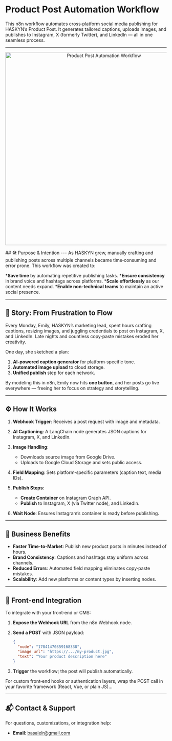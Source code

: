 # Product Post Automation Workflow

This n8n workflow automates cross‑platform social media publishing for HASKYN’s Product Post. It generates tailored captions, uploads images, and publishes to Instagram, X (formerly Twitter), and LinkedIn — all in one seamless process.

---
<p align="center">
  <img src="https://primary-production-2548.up.railway.app/wp-content/uploads/2025/07/n8n-blog.png" alt="Product Post Automation Workflow" width="600"/>
</p>
## 🛠️ Purpose & Intention
---
As HASKYN grew, manually crafting and publishing posts across multiple channels became time‑consuming and error prone. This workflow was created to:

***Save time** by automating repetitive publishing tasks.
***Ensure consistency** in brand voice and hashtags across platforms.
***Scale effortlessly** as our content needs expand.
***Enable non‑technical teams** to maintain an active social presence.

---

## 📖 Story: From Frustration to Flow

Every Monday, Emily, HASKYN’s marketing lead, spent hours crafting captions, resizing images, and juggling credentials to post on Instagram, X, and LinkedIn. Late nights and countless copy‑paste mistakes eroded her creativity.

One day, she sketched a plan:

1. **AI‑powered caption generator** for platform‑specific tone.
2. **Automated image upload** to cloud storage.
3. **Unified publish** step for each network.

By modeling this in n8n, Emily now hits **one button**, and her posts go live everywhere — freeing her to focus on strategy and storytelling.

---

## ⚙️ How It Works

1. **Webhook Trigger**: Receives a post request with image and metadata.
2. **AI Captioning**: A LangChain node generates JSON captions for Instagram, X, and LinkedIn.
3. **Image Handling**:

   * Downloads source image from Google Drive.
   * Uploads to Google Cloud Storage and sets public access.
4. **Field Mapping**: Sets platform‑specific parameters (caption text, media IDs).
5. **Publish Steps**:

   * **Create Container** on Instagram Graph API.
   * **Publish** to Instagram, X (via Twitter node), and LinkedIn.
6. **Wait Node**: Ensures Instagram’s container is ready before publishing.

---

## 🚀 Business Benefits

* **Faster Time‑to‑Market**: Publish new product posts in minutes instead of hours.
* **Brand Consistency**: Captions and hashtags stay uniform across channels.
* **Reduced Errors**: Automated field mapping eliminates copy‑paste mistakes.
* **Scalability**: Add new platforms or content types by inserting nodes.

---

## 🔌 Front‑end Integration

To integrate with your front‑end or CMS:

1. **Expose the Webhook URL** from the n8n Webhook node.
2. ****Send a POST**** with JSON payload:

   ```json
   {
     "node": "17841470359168338",
     "image url": "https://.../my-product.jpg",
     "text": "Your product description here"
   }
   ```
3. **Trigger** the workflow; the post will publish automatically.

For custom front‑end hooks or authentication layers, wrap the POST call in your favorite framework (React, Vue, or plain JS)...

---

## 📬 Contact & Support

For questions, customizations, or integration help:

* **Email**: [basalelr@gmail.com](mailto:basalelr@gmail.com)

